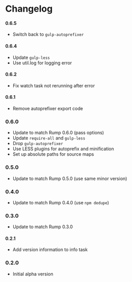 # Changelog

#### 0.6.5
- Switch back to `gulp-autoprefixer`

#### 0.6.4
- Update `gulp-less`
- Use util.log for logging error

#### 0.6.2
- Fix watch task not rerunning after error

#### 0.6.1
- Remove autoprefixer export code

### 0.6.0
- Update to match Rump 0.6.0 (pass options)
- Update `require-all` and `gulp-less`
- Drop `gulp-autoprefixer`
- Use LESS plugins for autoprefix and minification
- Set up absolute paths for source maps

### 0.5.0
- Update to match Rump 0.5.0 (use same minor version)

### 0.4.0
- Update to match Rump 0.4.0 (use `npm dedupe`)

### 0.3.0
- Update to match Rump 0.3.0

#### 0.2.1
- Add version information to info task

### 0.2.0
- Initial alpha version
